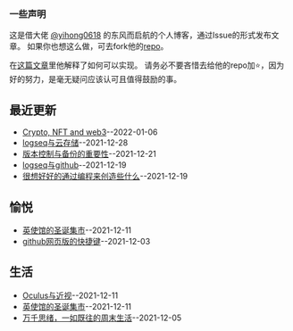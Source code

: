 ### 一些声明

这是借大佬 [@yihong0618](https://github.com/yihong0618) 的东风而启航的个人博客，通过Issue的形式发布文章。
如果你也想这么做，可去fork他的[repo](https://github.com/yihong0618/gitblog)。

在[这篇文章](https://github.com/yihong0618/gitblog/issues/177)里他解释了如何可以实现。
请务必不要吝惜去给他的repo加⭐，因为好的努力，是毫无疑问应该认可且值得鼓励的事。
## 最近更新
- [Crypto, NFT and web3](https://github.com/gnimg/gitblog/issues/13)--2022-01-06
- [logseq与云存储](https://github.com/gnimg/gitblog/issues/12)--2021-12-28
- [版本控制与备份的重要性](https://github.com/gnimg/gitblog/issues/11)--2021-12-21
- [logseq与github](https://github.com/gnimg/gitblog/issues/10)--2021-12-19
- [很想好好的通过编程来创造些什么](https://github.com/gnimg/gitblog/issues/9)--2021-12-19
## 愉悦
- [英使馆的圣诞集市](https://github.com/gnimg/gitblog/issues/6)--2021-12-11
- [github网页版的快捷键](https://github.com/gnimg/gitblog/issues/3)--2021-12-03
## 生活
- [Oculus与近视](https://github.com/gnimg/gitblog/issues/7)--2021-12-11
- [英使馆的圣诞集市](https://github.com/gnimg/gitblog/issues/6)--2021-12-11
- [万千思绪，一如既往的周末生活](https://github.com/gnimg/gitblog/issues/4)--2021-12-05
